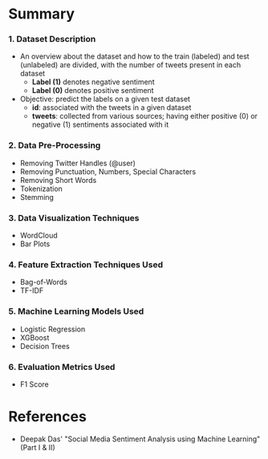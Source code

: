 # Summary
### 1. Dataset Description
- An overview about the dataset and how to the train (labeled) and test (unlabeled) are divided, with the number of tweets present in each dataset
  - **Label (1)** denotes negative sentiment
  - **Label (0)** denotes positive sentiment
- Objective: predict the labels on a given test dataset
  - **id**: associated with the tweets in a given dataset
  - **tweets**: collected from various sources; having either positive (0) or negative (1) sentiments associated with it

### 2. Data Pre-Processing
- Removing Twitter Handles (@user)
- Removing Punctuation, Numbers, Special Characters
- Removing Short Words
- Tokenization
- Stemming

### 3. Data Visualization Techniques
- WordCloud
- Bar Plots

### 4. Feature Extraction Techniques Used
- Bag-of-Words
- TF-IDF

### 5. Machine Learning Models Used
- Logistic Regression
- XGBoost
- Decision Trees

### 6. Evaluation Metrics Used
- F1 Score

# References
- Deepak Das' "Social Media Sentiment Analysis using Machine Learning" (Part I & II)
